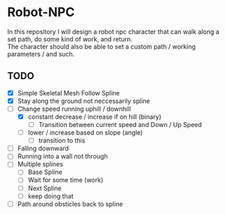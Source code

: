 # Robot-NPC
In this repository I will design a robot npc character that can walk along a set path, do some kind of work, and return. <br> The character should also be able to set a custom path / working parameters / and such.




## TODO

- [X] Simple Skeletal Mesh Follow Spline
- [X] Stay along the ground not neccessarily spline
- [ ] Change speed running uphill / downhill
  - [X] constant decrease / increase if on hill (binary)
    - [ ] Transition between current speed and Down / Up Speed
  - [ ] lower / increase based on slope (angle)
    - [ ] transition to this
- [ ] Falling downward
- [ ] Running into a wall not through
- [ ] Multiple splines
  - [ ] Base Spline
  - [ ] Wait for some time (work)
  - [ ] Next Spline
  - [ ] keep doing that
- [ ] Path around obsticles back to spline 
